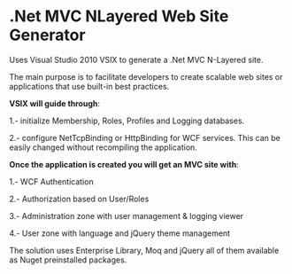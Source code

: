 .Net MVC NLayered Web Site Generator
====================================

Uses Visual Studio 2010 VSIX to generate a .Net MVC N-Layered site.

The main purpose is to facilitate developers to create scalable web sites or applications that use built-in best practices. 

**VSIX will guide through**:

1.- initialize Membership, Roles, Profiles and Logging databases. 

2.- configure NetTcpBinding or HttpBinding for WCF services. This can be easily changed without recompiling the application.

**Once the application is created you will get an MVC site with**:

1.- WCF Authentication 

2.- Authorization based on User/Roles

3.- Administration zone with user management & logging viewer

4.- User zone with language and jQuery theme management



The solution uses Enterprise Library, Moq and jQuery all of them available as Nuget preinstalled packages.